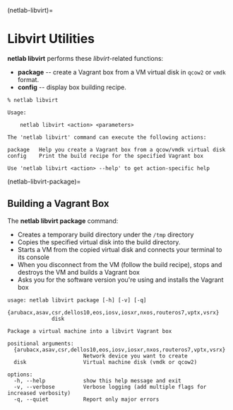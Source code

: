 (netlab-libvirt)=
# Libvirt Utilities

**netlab libvirt** performs these *libvirt*-related functions:

* **package** -- create a Vagrant box from a VM virtual disk in `qcow2` or `vmdk` format.
* **config** -- display box building recipe.

```text
% netlab libvirt

Usage:

    netlab libvirt <action> <parameters>

The 'netlab libvirt' command can execute the following actions:

package   Help you create a Vagrant box from a qcow/vmdk virtual disk
config    Print the build recipe for the specified Vagrant box

Use 'netlab libvirt <action> --help' to get action-specific help
```

(netlab-libvirt-package)=
## Building a Vagrant Box

The **netlab libvirt package** command:

* Creates a temporary build directory under the `/tmp` directory
* Copies the specified virtual disk into the build directory.
* Starts a VM from the copied virtual disk and connects your terminal to its console
* When you disconnect from the VM (follow the build recipe), stops and destroys the VM and builds a Vagrant box
* Asks you for the software version you're using and installs the Vagrant box

```
usage: netlab libvirt package [-h] [-v] [-q]
              {arubacx,asav,csr,dellos10,eos,iosv,iosxr,nxos,routeros7,vptx,vsrx}
              disk

Package a virtual machine into a libvirt Vagrant box

positional arguments:
  {arubacx,asav,csr,dellos10,eos,iosv,iosxr,nxos,routeros7,vptx,vsrx}
                        Network device you want to create
  disk                  Virtual machine disk (vmdk or qcow2)

options:
  -h, --help            show this help message and exit
  -v, --verbose         Verbose logging (add multiple flags for increased verbosity)
  -q, --quiet           Report only major errors
```
